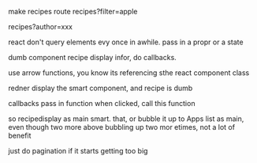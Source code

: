 make recipes route
recipes?filter=apple


recipes?author=xxx


react
don't query elements 
evy once in awhile.
pass in a propr or a state


dumb component recipe display infor, do callbacks.

use arrow functions, you know its referencing sthe react component class

redner display the smart component, and recipe is dumb

callbacks
pass in function
when clicked, call this function

so recipedisplay as main smart.
that, or bubble it up to Apps
list as main, even though two more above
bubbling up two mor etimes, not a lot of benefit

just do pagination if it starts getting too big
